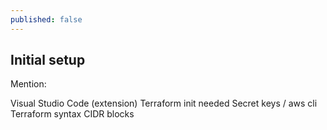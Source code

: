 ```yaml
---
published: false
---
```

## Initial setup

Mention:

Visual Studio Code (extension)
Terraform init needed
Secret keys / aws cli
Terraform syntax
CIDR blocks

